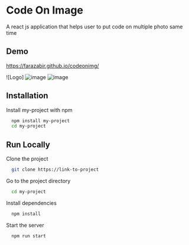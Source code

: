 
# Code On Image 

A react js application that helps user to put code on multiple photo same time 



## Demo
https://farazabir.github.io/codeonimg/

![Logo] 
![image](https://user-images.githubusercontent.com/62275863/188308495-3dfa9ee8-26cc-4f74-9bdf-e0a1b66dbbfa.png)
![image](https://user-images.githubusercontent.com/62275863/188308537-79f2d04a-94b8-4941-a83a-78a2f207339f.png)


## Installation

Install my-project with npm

```bash
  npm install my-project
  cd my-project
```
    
## Run Locally

Clone the project

```bash
  git clone https://link-to-project
```

Go to the project directory

```bash
  cd my-project
```

Install dependencies

```bash
  npm install
```

Start the server

```bash
  npm run start
```


